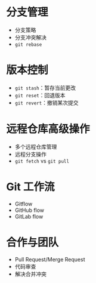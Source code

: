 # 分支管理

- 分支策略
- 分支冲突解决
- `git rebase`

# 版本控制

- `git stash`：暂存当前更改
- `git reset`：回退版本
- `git revert`：撤销某次提交

# 远程仓库高级操作

- 多个远程仓库管理
- 远程分支操作
- `git fetch` vs `git pull`

# Git 工作流

- Gitflow
- GitHub flow
- GitLab flow

# 合作与团队

- Pull Request/Merge Request
- 代码审查
- 解决合并冲突
